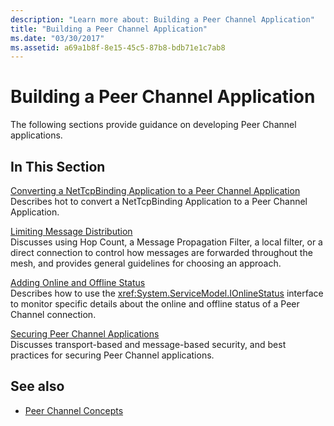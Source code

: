 ```yaml
---
description: "Learn more about: Building a Peer Channel Application"
title: "Building a Peer Channel Application"
ms.date: "03/30/2017"
ms.assetid: a69a1b8f-8e15-45c5-87b8-bdb71e1c7ab8
---
```

# Building a Peer Channel Application

The following sections provide guidance on developing Peer Channel applications.  
  
## In This Section  

 [Converting a NetTcpBinding Application to a Peer Channel Application](converting-a-nettcpbinding-application-to-a-peer-channel-application.md)  
 Describes hot to convert a NetTcpBinding Application to a Peer Channel Application.  
  
 [Limiting Message Distribution](limiting-message-distribution.md)  
 Discusses using Hop Count, a Message Propagation Filter, a local filter, or a direct connection to control how messages are forwarded throughout the mesh, and provides general guidelines for choosing an approach.  
  
 [Adding Online and Offline Status](adding-online-and-offline-status.md)  
 Describes how to use the <xref:System.ServiceModel.IOnlineStatus> interface to monitor specific details about the online and offline status of a Peer Channel connection.  
  
 [Securing Peer Channel Applications](securing-peer-channel-applications.md)  
 Discusses transport-based and message-based security, and best practices for securing Peer Channel applications.  
  
## See also

- [Peer Channel Concepts](peer-channel-concepts.md)
